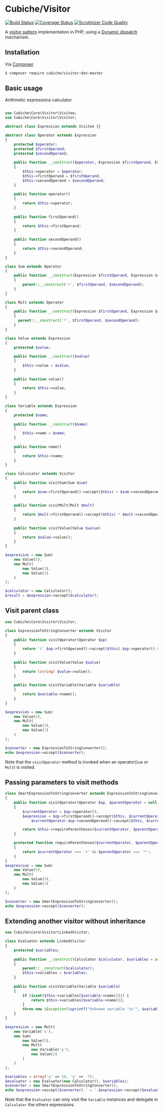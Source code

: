 # Cubiche/Visitor
[![Build Status](https://travis-ci.org/cubiche/visitor.svg?branch=master)](https://travis-ci.org/cubiche/visitor) [![Coverage Status](https://coveralls.io/repos/github/cubiche/visitor/badge.svg?branch=master)](https://coveralls.io/github/cubiche/visitor?branch=master) [![Scrutinizer Code Quality](https://scrutinizer-ci.com/g/cubiche/visitor/badges/quality-score.png?b=master)](https://scrutinizer-ci.com/g/cubiche/visitor/?branch=master)

A [visitor pattern](https://en.wikipedia.org/wiki/Visitor_pattern) implementation in PHP,  using a [Dynamic dispatch](https://en.wikipedia.org/wiki/Dynamic_dispatch) 
mechanism.

## Installation

Via [Composer](http://getcomposer.org/)

```bash
$ composer require cubiche/visitor:dev-master
```

## Basic usage

Arithmetic expressions calculator
```php

use Cubiche\Core\Visitor\Visitee;
use Cubiche\Core\Visitor\Visitor;

abstract class Expression extends Visitee {}

abstract class Operator extends Expression
{
    protected $operator;
    protected $firstOperand;
    protected $secondOperand;
    
    public function __construct($operator, Expression $firstOperand, Expression $secondOperand)
    {
        $this->operator = $operator;
        $this->firstOperand = $firstOperand;
        $this->secondOperand = $secondOperand;
    }
    
    public function operator()
    {
        return $this->operator;
    }
    
    public function firstOperand()
    {
        return $this->firstOperand;
    }
    
    public function secondOperand()
    {
        return $this->secondOperand;
    }
}

class Sum extends Operator
{
    public function __construct(Expression $firstOperand, Expression $secondOperand)
    {
        parent::__construct('+', $firstOperand, $secondOperand);
    }
}

class Mult extends Operator
{
    public function __construct(Expression $firstOperand, Expression $secondOperand)
    {
      parent::__construct('*', $firstOperand, $secondOperand);
    }
}

class Value extends Expression
{
    protected $value;
    
    public function __construct($value)
    {
        $this->value = $value;
    }
    
    public function value()
    {
        return $this->value;
    }
}

class Variable extends Expression
{
    protected $name;
    
    public function __construct($name)
    {
        $this->name = $name;
    }
    
    public function name()
    {
        return $this->name;
    }
}

class Calculator extends Visitor
{
    public function visitSum(Sum $sum)
    {
        return $sum->firstOperand()->accept($this) + $sum->secondOperand()->accept($this);
    }
    
    public function visitMult(Mult $mult)
    {
        return $mult->firstOperand()->accept($this) * $mult->secondOperand()->accept($this);
    }
    
    public function visitValue(Value $value)
    {
        return $value->value();
    }
}

$expression = new Sum(
    new Value(5),
    new Mult(
        new Value(3),
        new Value(2)
    )
);

$calculator = new Calculator();
$result = $expression->accept($calculator);
```

## Visit parent class

```php
use Cubiche\Core\Visitor\Visitor;

class ExpressionToStringConverter extends Visitor
{
    public function visitOperator(Operator $op)
    {
        return '('.$op->firstOperand()->accept($this).$op->operator().$op->secondOperand()->accept($this).')';
    }
    
    public function visitValue(Value $value)
    {
        return (string) $value->value();
    }
    
    public function visitVariable(Variable $variable)
    {
        return $variable->name();
    }
}

$expression = new Sum(
    new Value(5),
    new Mult(
        new Value(3),
        new Value(2)
    )
);

$converter = new ExpressionToStringConverter();
echo $expression->accept($converter);
```
Note that the ```visitOperator``` method is invoked when an operator(```Sum``` or ```Mult```) is visited.

## Passing parameters to visit methods

```php
class SmartExpressionToStringConverter extends ExpressionToStringConverter
{
    public function visitOperator(Operator $op, $parentOperator = null)
    {
        $currentOperator = $op->operator();
        $expression = $op->firstOperand()->accept($this, $currentOperator).
            $currentOperator.$op->secondOperand()->accept($this, $currentOperator);

        return $this->requireParentheses($currentOperator, $parentOperator) ? '('.$expression.')' : $expression;
    }

    protected function requireParentheses($currentOperator, $parentOperator)
    {
        return $currentOperator === '+' && $parentOperator === '*';
    }
}
$expression = new Sum(
    new Value(5),
    new Mult(
        new Value(3),
        new Value(2)
    )
);

$converter = new SmartExpressionToStringConverter();
echo $expression->accept($converter);
```

## Extending another visitor without inheritance

```php
use Cubiche\Core\Visitor\LinkedVisitor;

class Evaluator extends LinkedVisitor
{
    protected $variables;
    
    public function __construct(Calculator $calculator, $variables = array())
    {
        parent::__construct($calculator);
        $this->variables = $variables;
    }
    
    public function visitVariable(Variable $variable)
    {
        if (isset($this->variables[$variable->name()])) {
            return $this->variables[$variable->name()];
        }
        throw new \Exception(\sprintf("Unknown variable '%s'", $variable->name()));
    }
}

$expression = new Mult(
    new Variable('x'),
    new Sum(
        new Value(5),
        new Mult(
            new Variable('y'),
            new Value(2)
        )
    )
);

$variables = array('x' => 10, 'y' => -7);
$evaluator = new Evaluator(new Calculator(), $variables);
$converter = new SmartExpressionToStringConverter();
echo $expression->accept($converter).' = '.$expression->accept($evaluator).PHP_EOL;
```
Note that the ```Evaluator``` can only visit the ```Variable``` instances and delegate in ```Calculator``` the others expressions.
